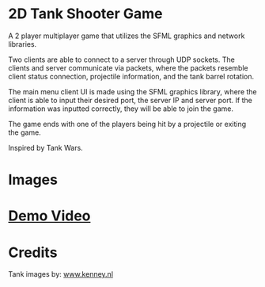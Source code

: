 # 2D Tank Shooter Game
A 2 player multiplayer game that utilizes the SFML graphics and network libraries.

Two clients are able to connect to a server through UDP sockets. The clients and server communicate via packets, where the packets resemble client status connection, projectile information, and the tank barrel rotation. 

The main menu client UI is made using the SFML graphics library, where the client is able to input their desired port, the server IP and server port. If the information was inputted correctly, they will be able to join the game.

The game ends with one of the players being hit by a projectile or exiting the game.

Inspired by Tank Wars.

# Images

# [Demo Video](https://youtu.be/AL8oMHDAfvk)

# Credits
Tank images by: www.kenney.nl

